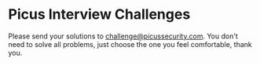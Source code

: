 # Picus Interview Challenges

Please send your solutions to challenge@picussecurity.com. You don't need to solve all problems, just choose the one you feel comfortable, thank you.
